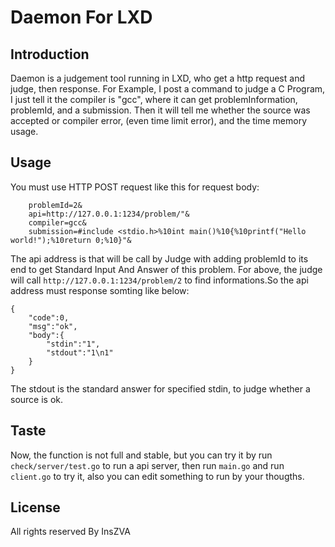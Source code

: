 # Daemon For LXD

## Introduction

Daemon is a judgement tool running in LXD, who get a http request and judge, then response.
For Example, I post a command to judge a C Program, I just tell it the compiler is "gcc", where it can get problemInformation, problemId, and a submission.
Then it will tell me whether the source was accepted or compiler error, (even time limit error), and the time memory usage.

## Usage

You must use HTTP POST request like this for request body:
```
    problemId=2&
    api=http://127.0.0.1:1234/problem/"&
    compiler=gcc&
    submission=#include <stdio.h>%10int main()%10{%10printf("Hello world!");%10return 0;%10}"&
```
The api address is that will be call by Judge with adding problemId to its end to get Standard Input And Answer of this problem.
For above, the judge will call `http://127.0.0.1:1234/problem/2` to find informations.So the api address must response somting like below:
```
{
    "code":0,
    "msg":"ok",
    "body":{
        "stdin":"1",
        "stdout":"1\n1"
    }
}
```
The stdout is the standard answer for specified stdin, to judge whether a source is ok.

## Taste

Now, the function is not full and stable, but you can try it by run `check/server/test.go` to run a api server,
then run `main.go` and run `client.go` to try it, also you can edit something to run by your thougths.

## License

All rights reserved By InsZVA